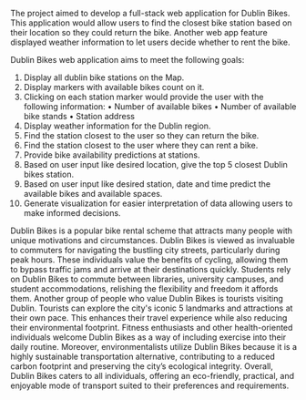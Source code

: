 The project aimed to develop a full-stack web application for Dublin Bikes. This application 
would allow users to find the closest bike station based on their location so they could return 
the bike. Another web app feature displayed weather information to let users decide whether 
to rent the bike. 

Dublin Bikes web application aims to meet the following goals:
1. Display all dublin bike stations on the Map.
2. Display markers with available bikes count on it.
3. Clicking on each station marker would provide the user with the following information:
• Number of available bikes
• Number of available bike stands
• Station address
4. Display weather information for the Dublin region.
5. Find the station closest to the user so they can return the bike.
6. Find the station closest to the user where they can rent a bike.
7. Provide bike availability predictions at stations.
8. Based on user input like desired location, give the top 5 closest Dublin bikes station.
9. Based on user input like desired station, date and time predict the available bikes and 
available spaces.
10. Generate visualization for easier interpretation of data allowing users to make informed
decisions.

Dublin Bikes is a popular bike rental scheme that attracts many people with unique 
motivations and circumstances. Dublin Bikes is viewed as invaluable to commuters for 
navigating the bustling city streets, particularly during peak hours. These individuals value the 
benefits of cycling, allowing them to bypass traffic jams and arrive at their destinations quickly. 
Students rely on Dublin Bikes to commute between libraries, university campuses, and student 
accommodations, relishing the flexibility and freedom it affords them. Another group of people 
who value Dublin Bikes is tourists visiting Dublin. Tourists can explore the city's iconic 5 landmarks and attractions at their own pace. This enhances their travel experience while also 
reducing their environmental footprint. Fitness enthusiasts and other health-oriented 
individuals welcome Dublin Bikes as a way of including exercise into their daily routine. 
Moreover, environmentalists utilize Dublin Bikes because it is a highly sustainable 
transportation alternative, contributing to a reduced carbon footprint and preserving the city’s 
ecological integrity. Overall, Dublin Bikes caters to all individuals, offering an eco-friendly, 
practical, and enjoyable mode of transport suited to their preferences and requirements.

